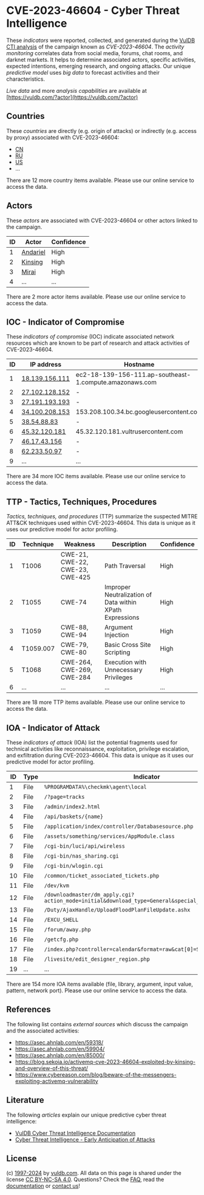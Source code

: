 # CVE-2023-46604 - Cyber Threat Intelligence

These _indicators_ were reported, collected, and generated during the [VulDB CTI analysis](https://vuldb.com/?kb.cti) of the campaign known as _CVE-2023-46604_. The _activity monitoring_ correlates data from social media, forums, chat rooms, and darknet markets. It helps to determine associated actors, specific activities, expected intentions, emerging research, and ongoing attacks. Our unique _predictive model_ uses _big data_ to forecast activities and their characteristics.

_Live data_ and more _analysis capabilities_ are available at [https://vuldb.com/?actor](https://vuldb.com/?actor)

## Countries

These _countries_ are directly (e.g. origin of attacks) or indirectly (e.g. access by proxy) associated with CVE-2023-46604:

* [CN](https://vuldb.com/?country.cn)
* [RU](https://vuldb.com/?country.ru)
* [US](https://vuldb.com/?country.us)
* ...

There are 12 more country items available. Please use our online service to access the data.

## Actors

These _actors_ are associated with CVE-2023-46604 or other actors linked to the campaign.

ID | Actor | Confidence
-- | ----- | ----------
1 | [Andariel](https://vuldb.com/?actor.andariel) | High
2 | [Kinsing](https://vuldb.com/?actor.kinsing) | High
3 | [Mirai](https://vuldb.com/?actor.mirai) | High
4 | ... | ...

There are 2 more actor items available. Please use our online service to access the data.

## IOC - Indicator of Compromise

These _indicators of compromise_ (IOC) indicate associated network resources which are known to be part of research and attack activities of CVE-2023-46604.

ID | IP address | Hostname | Actor | Confidence
-- | ---------- | -------- | ----- | ----------
1 | [18.139.156.111](https://vuldb.com/?ip.18.139.156.111) | ec2-18-139-156-111.ap-southeast-1.compute.amazonaws.com | [Mauri](https://vuldb.com/?actor.mauri) | Medium
2 | [27.102.128.152](https://vuldb.com/?ip.27.102.128.152) | - | [Unknown](https://vuldb.com/?actor.unknown) | High
3 | [27.191.193.193](https://vuldb.com/?ip.27.191.193.193) | - | [Andariel](https://vuldb.com/?actor.andariel) | High
4 | [34.100.208.153](https://vuldb.com/?ip.34.100.208.153) | 153.208.100.34.bc.googleusercontent.com | [Unknown](https://vuldb.com/?actor.unknown) | Medium
5 | [38.54.88.83](https://vuldb.com/?ip.38.54.88.83) | - | [Unknown](https://vuldb.com/?actor.unknown) | High
6 | [45.32.120.181](https://vuldb.com/?ip.45.32.120.181) | 45.32.120.181.vultrusercontent.com | [Mirai](https://vuldb.com/?actor.mirai) | Medium
7 | [46.17.43.156](https://vuldb.com/?ip.46.17.43.156) | - | [Kinsing](https://vuldb.com/?actor.kinsing) | High
8 | [62.233.50.97](https://vuldb.com/?ip.62.233.50.97) | - | [Andariel](https://vuldb.com/?actor.andariel) | High
9 | ... | ... | ... | ...

There are 34 more IOC items available. Please use our online service to access the data.

## TTP - Tactics, Techniques, Procedures

_Tactics, techniques, and procedures_ (TTP) summarize the suspected MITRE ATT&CK techniques used within CVE-2023-46604. This data is unique as it uses our predictive model for actor profiling.

ID | Technique | Weakness | Description | Confidence
-- | --------- | -------- | ----------- | ----------
1 | T1006 | CWE-21, CWE-22, CWE-23, CWE-425 | Path Traversal | High
2 | T1055 | CWE-74 | Improper Neutralization of Data within XPath Expressions | High
3 | T1059 | CWE-88, CWE-94 | Argument Injection | High
4 | T1059.007 | CWE-79, CWE-80 | Basic Cross Site Scripting | High
5 | T1068 | CWE-264, CWE-269, CWE-284 | Execution with Unnecessary Privileges | High
6 | ... | ... | ... | ...

There are 18 more TTP items available. Please use our online service to access the data.

## IOA - Indicator of Attack

These _indicators of attack_ (IOA) list the potential fragments used for technical activities like reconnaissance, exploitation, privilege escalation, and exfiltration during CVE-2023-46604. This data is unique as it uses our predictive model for actor profiling.

ID | Type | Indicator | Confidence
-- | ---- | --------- | ----------
1 | File | `%PROGRAMDATA%\checkmk\agent\local` | High
2 | File | `/?page=tracks` | High
3 | File | `/admin/index2.html` | High
4 | File | `/api/baskets/{name}` | High
5 | File | `/application/index/controller/Databasesource.php` | High
6 | File | `/assets/something/services/AppModule.class` | High
7 | File | `/cgi-bin/luci/api/wireless` | High
8 | File | `/cgi-bin/nas_sharing.cgi` | High
9 | File | `/cgi-bin/wlogin.cgi` | High
10 | File | `/common/ticket_associated_tickets.php` | High
11 | File | `/dev/kvm` | Medium
12 | File | `/downloadmaster/dm_apply.cgi?action_mode=initial&download_type=General&special_cgi=get_language` | High
13 | File | `/Duty/AjaxHandle/UploadFloodPlanFileUpdate.ashx` | High
14 | File | `/EXCU_SHELL` | Medium
15 | File | `/forum/away.php` | High
16 | File | `/getcfg.php` | Medium
17 | File | `/index.php?controller=calendar&format=raw&cat[0]=SQLi&task=events` | High
18 | File | `/livesite/edit_designer_region.php` | High
19 | ... | ... | ...

There are 154 more IOA items available (file, library, argument, input value, pattern, network port). Please use our online service to access the data.

## References

The following list contains _external sources_ which discuss the campaign and the associated activities:

* https://asec.ahnlab.com/en/59318/
* https://asec.ahnlab.com/en/59904/
* https://asec.ahnlab.com/en/85000/
* https://blog.sekoia.io/activemq-cve-2023-46604-exploited-by-kinsing-and-overview-of-this-threat/
* https://www.cybereason.com/blog/beware-of-the-messengers-exploiting-activemq-vulnerability

## Literature

The following _articles_ explain our unique predictive cyber threat intelligence:

* [VulDB Cyber Threat Intelligence Documentation](https://vuldb.com/?kb.cti)
* [Cyber Threat Intelligence - Early Anticipation of Attacks](https://www.scip.ch/en/?labs.20201022)

## License

(c) [1997-2024](https://vuldb.com/?kb.changelog) by [vuldb.com](https://vuldb.com/?kb.about). All data on this page is shared under the license [CC BY-NC-SA 4.0](https://creativecommons.org/licenses/by-nc-sa/4.0/). Questions? Check the [FAQ](https://vuldb.com/?kb.faq), read the [documentation](https://vuldb.com/?kb) or [contact us](https://vuldb.com/?contact)!
